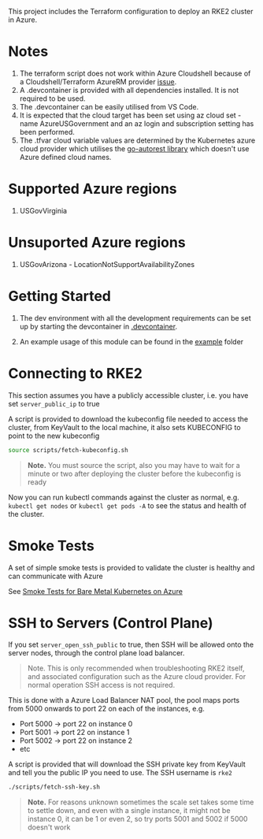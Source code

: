 This project includes the Terraform configuration to deploy an RKE2 cluster in Azure.

# Notes

1. The terraform script does not work within Azure Cloudshell because of a Cloudshell/Terraform AzureRM provider [issue](https://github.com/terraform-providers/terraform-provider-azurerm/issues/7787).
1. A .devcontainer is provided with all dependencies installed. It is not required to be used.
1. The .devcontainer can be easily utilised from VS Code.
1. It is expected that the cloud target has been set using az cloud set -name AzureUSGovernment and an az login and subscription setting has been performed.
1. The .tfvar cloud variable values are determined by the Kubernetes azure cloud provider which utilises the [go-autorest library](https://github.com/Azure/go-autorest/blob/v9.9.0/autorest/azure/environments.go#L29) which doesn't use Azure defined cloud names.

# Supported Azure regions

1. USGovVirginia

# Unsuported Azure regions

1. USGovArizona - LocationNotSupportAvailabilityZones



# Getting Started

1. The dev environment with all the development requirements can be set up by starting the devcontainer in [.devcontainer](.devcontainer).

2. An example usage of this module can be found in the [example](./example) folder

# Connecting to RKE2

This section assumes you have a publicly accessible cluster, i.e. you have set `server_public_ip` to true

A script is provided to download the kubeconfig file needed to access the cluster, from KeyVault to the local machine, it also sets KUBECONFIG to point to the new kubeconfig

```bash
source scripts/fetch-kubeconfig.sh
```

> **Note.** You must source the script, also you may have to wait for a minute or two after deploying the cluster before the kubeconfig is ready

Now you can run kubectl commands against the cluster as normal, e.g. `kubectl get nodes` or `kubectl get pods -A` to see the status and health of the cluster.

# Smoke Tests

A set of simple smoke tests is provided to validate the cluster is healthy and can communicate with Azure

See [Smoke Tests for Bare Metal Kubernetes on Azure](./tests/readme.md)

# SSH to Servers (Control Plane)

If you set `server_open_ssh_public` to true, then SSH will be allowed onto the server nodes, through the control plane load balancer. 

> Note. This is only recommended when troubleshooting RKE2 itself, and associated configuration such as the Azure cloud provider. For normal operation SSH access is not required.

This is done with a Azure Load Balancer NAT pool, the pool maps ports from 5000 onwards to port 22 on each of the instances, e.g.

- Port 5000 -> port 22 on instance 0
- Port 5001 -> port 22 on instance 1
- Port 5002 -> port 22 on instance 2
- etc

A script is provided that will download the SSH private key from KeyVault and tell you the public IP you need to use. The SSH username is `rke2`

```bash
./scripts/fetch-ssh-key.sh
```

> **Note.** For reasons unknown sometimes the scale set takes some time to settle down, and even with a single instance, it might not be instance 0, it can be 1 or even 2, so try ports 5001 and 5002 if 5000 doesn't work